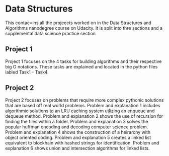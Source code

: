 # Data Structures
This contac=ins all the projeects worked on in the Data Structures and Algorithms nanodegree course on Udacity. It is split into thre sections and a supplemental data science practice section

## Project 1 

Project 1 focuses on the 4 tasks for building algorithms and their respective big O notations. These tasks are explained and located in the python files labled Task1 - Task4. 

## Project 2 

Project 2 focuses on problems that require more complex pythonic solutions that are based off real world problems. Problem and explanation 1 includes algorithmic solutions to an LRU caching system utlizing an enqueue and dequeue method. Problem and explanation 2 shows the use of recursion for finding the files within a folder. Problem and explanation 3 solves the popular huffman encoding and decoding computer science problem. Problem and explanation 4 shows the construction of a heirarchy with object oriented coding. Problem and explanation 5 creates a linked list equivalent to blockhain with hashed strings for identification. Problem and explanation 6 shows union and intersection algorithms for linked lists.
